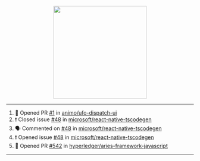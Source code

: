 <p align="center">
<img src="https://user-images.githubusercontent.com/61358536/126118557-75ac74a7-4655-4289-9a8d-e536322b7423.png" height="250" width="250"/>
</p>

---

<!--START_SECTION:activity-->
1. 💪 Opened PR [#1](https://github.com/animo/ufo-dispatch-ui/pull/1) in [animo/ufo-dispatch-ui](https://github.com/animo/ufo-dispatch-ui)
2. ❗️ Closed issue [#48](https://github.com/microsoft/react-native-tscodegen/issues/48) in [microsoft/react-native-tscodegen](https://github.com/microsoft/react-native-tscodegen)
3. 🗣 Commented on [#48](https://github.com/microsoft/react-native-tscodegen/issues/48) in [microsoft/react-native-tscodegen](https://github.com/microsoft/react-native-tscodegen)
4. ❗️ Opened issue [#48](https://github.com/microsoft/react-native-tscodegen/issues/48) in [microsoft/react-native-tscodegen](https://github.com/microsoft/react-native-tscodegen)
5. 💪 Opened PR [#542](https://github.com/hyperledger/aries-framework-javascript/pull/542) in [hyperledger/aries-framework-javascript](https://github.com/hyperledger/aries-framework-javascript)
<!--END_SECTION:activity-->

---
